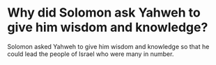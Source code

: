 # Why did Solomon ask Yahweh to give him wisdom and knowledge?

Solomon asked Yahweh to give him wisdom and knowledge so that he could lead the people of Israel who were many in number.
